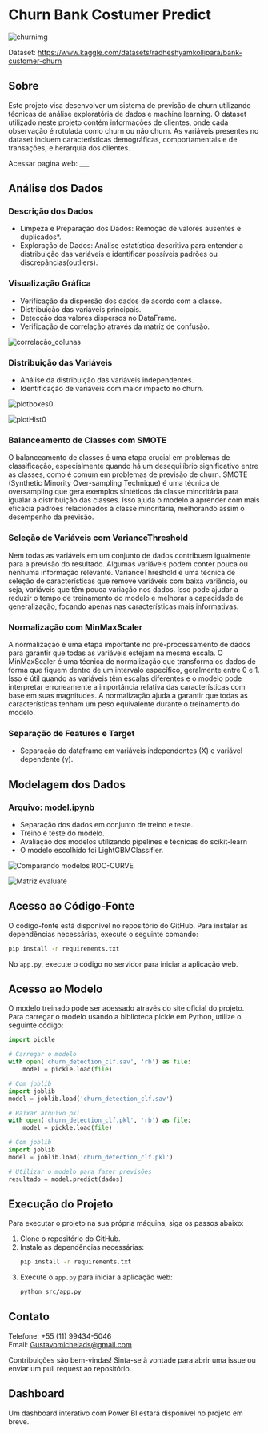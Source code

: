 # Churn Bank Costumer Predict

![churnimg](https://github.com/Gustavo-michel/Churn-BankCostumer-Predict/assets/127684360/132fcbd7-84bc-479a-94ba-92e877efe485)

Dataset: https://www.kaggle.com/datasets/radheshyamkollipara/bank-customer-churn

## Sobre
Este projeto visa desenvolver um sistema de previsão de churn utilizando técnicas de análise exploratória de dados e machine learning. O dataset utilizado neste projeto contém informações de clientes, onde cada observação é rotulada como churn ou não churn. As variáveis presentes no dataset incluem características demográficas, comportamentais e de transações, e herarquia dos clientes.

Acessar pagina web: ___

## Análise dos Dados

### Descrição dos Dados
- Limpeza e Preparação dos Dados: Remoção de valores ausentes e duplicados*.
- Exploração de Dados: Análise estatística descritiva para entender a distribuição das variáveis e identificar possíveis padrões ou discrepâncias(outliers).

### Visualização Gráfica
- Verificação da dispersão dos dados de acordo com a classe.
- Distribuição das variáveis principais.
- Detecção dos valores dispersos no DataFrame.
- Verificação de correlação através da matriz de confusão.

![correlação_colunas](https://github.com/Gustavo-michel/Churn-BankCostumer-Predict/assets/127684360/2fd6abb8-c524-4bec-b371-274824d272b9)

### Distribuição das Variáveis
- Análise da distribuição das variáveis independentes.
- Identificação de variáveis com maior impacto no churn.

![plotboxes0](https://github.com/Gustavo-michel/Churn-BankCostumer-Predict/assets/127684360/c1d41e54-10ef-4fd3-ad85-2c42d4e1e13a)

![plotHist0](https://github.com/Gustavo-michel/Churn-BankCostumer-Predict/assets/127684360/6a89bd79-9482-4452-b351-f1a9f7c38de4)

### Balanceamento de Classes com SMOTE
O balanceamento de classes é uma etapa crucial em problemas de classificação, especialmente quando há um desequilíbrio significativo entre as classes, como é comum em problemas de previsão de churn. SMOTE (Synthetic Minority Over-sampling Technique) é uma técnica de oversampling que gera exemplos sintéticos da classe minoritária para igualar a distribuição das classes. Isso ajuda o modelo a aprender com mais eficácia padrões relacionados à classe minoritária, melhorando assim o desempenho da previsão.

### Seleção de Variáveis com VarianceThreshold
Nem todas as variáveis em um conjunto de dados contribuem igualmente para a previsão do resultado. Algumas variáveis podem conter pouca ou nenhuma informação relevante. VarianceThreshold é uma técnica de seleção de características que remove variáveis com baixa variância, ou seja, variáveis que têm pouca variação nos dados. Isso pode ajudar a reduzir o tempo de treinamento do modelo e melhorar a capacidade de generalização, focando apenas nas características mais informativas.

### Normalização com MinMaxScaler
A normalização é uma etapa importante no pré-processamento de dados para garantir que todas as variáveis estejam na mesma escala. O MinMaxScaler é uma técnica de normalização que transforma os dados de forma que fiquem dentro de um intervalo específico, geralmente entre 0 e 1. Isso é útil quando as variáveis têm escalas diferentes e o modelo pode interpretar erroneamente a importância relativa das características com base em suas magnitudes. A normalização ajuda a garantir que todas as características tenham um peso equivalente durante o treinamento do modelo.

### Separação de Features e Target
- Separação do dataframe em variáveis independentes (X) e variável dependente (y).

## Modelagem dos Dados
### Arquivo: model.ipynb
- Separação dos dados em conjunto de treino e teste.
- Treino e teste do modelo.
- Avaliação dos modelos utilizando pipelines e técnicas do scikit-learn
- O modelo escolhido foi LightGBMClassifier.

![Comparando modelos ROC-CURVE](https://github.com/Gustavo-michel/Churn-BankCostumer-Predict/assets/127684360/610b7f3e-9677-43d6-99d8-377030fface6)

![Matriz evaluate](https://github.com/Gustavo-michel/Churn-BankCostumer-Predict/assets/127684360/13f85fcf-f6c2-484e-9123-3eb6b49e334d)

## Acesso ao Código-Fonte
O código-fonte está disponível no repositório do GitHub. Para instalar as dependências necessárias, execute o seguinte comando:
```bash
pip install -r requirements.txt
```

No `app.py`, execute o código no servidor para iniciar a aplicação web.

## Acesso ao Modelo
O modelo treinado pode ser acessado através do site oficial do projeto. Para carregar o modelo usando a biblioteca pickle em Python, utilize o seguinte código:
```python
import pickle

# Carregar o modelo
with open('churn_detection_clf.sav', 'rb') as file:
    model = pickle.load(file)

# Com joblib
import joblib
model = joblib.load('churn_detection_clf.sav')

# Baixar arquivo pkl
with open('churn_detection_clf.pkl', 'rb') as file:
    model = pickle.load(file)

# Com joblib
import joblib
model = joblib.load('churn_detection_clf.pkl')

# Utilizar o modelo para fazer previsões
resultado = model.predict(dados)
```

## Execução do Projeto
Para executar o projeto na sua própria máquina, siga os passos abaixo:
1. Clone o repositório do GitHub.
2. Instale as dependências necessárias:
    ```bash
    pip install -r requirements.txt
    ```
3. Execute o `app.py` para iniciar a aplicação web:
    ```bash
    python src/app.py
    ```

## Contato
Telefone: +55 (11) 99434-5046  
Email: Gustavomichelads@gmail.com

Contribuições são bem-vindas! Sinta-se à vontade para abrir uma issue ou enviar um pull request ao repositório.

## Dashboard
Um dashboard interativo com Power BI estará disponível no projeto em breve.
